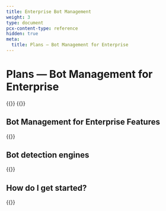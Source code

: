```yaml
---
title: Enterprise Bot Management
weight: 3
type: document
pcx-content-type: reference
hidden: true
meta:
  title: Plans — Bot Management for Enterprise
---
```


# Plans — Bot Management for Enterprise

{{<render file="_plan-intro.md">}}
{{<render file="_buttons-plan-pages.md">}}

## Bot Management for Enterprise Features

{{<render file="_about-plan-bm-subscription.md">}}

## Bot detection engines

{{<render file="_bm-bot-detection-engines.md">}}

## How do I get started?

{{<render file="_plan-get-started.md">}}
